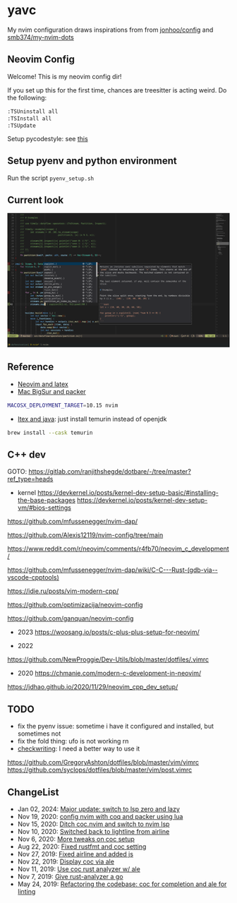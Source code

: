 # yavc

My nvim configuration draws inspirations from from [jonhoo/config](https://github.com/jonhoo/configs) and [smb374/my-nvim-dots](https://github.com/smb374/my-nvim-dots)

## Neovim Config

Welcome! This is my neovim config dir!

If you set up this for the first time, chances are treesitter is acting weird.
Do the following:
```
:TSUninstall all
:TSInstall all
:TSUpdate
```


Setup pycodestyle: see [this](https://pycodestyle.pycqa.org/en/latest/intro.html#configuration)

## Setup pyenv and python environment
Run the script `pyenv_setup.sh`

## Current look

![Current look of my neovim](imgs/nvim-look.png?raw=true "Title")

## Reference
- [Neovim and latex](https://www.ejmastnak.com/tutorials/vim-latex/intro.html)
- [Mac BigSur and packer](https://github.com/wbthomason/packer.nvim/issues/180)
```bash
MACOSX_DEPLOYMENT_TARGET=10.15 nvim
```
- [ltex and java](): just install temurin instead of openjdk
```bash
brew install --cask temurin
```

## C++ dev
GOTO: https://gitlab.com/ranjithshegde/dotbare/-/tree/master?ref_type=heads

- kernel
https://devkernel.io/posts/kernel-dev-setup-basic/#installing-the-base-packages
https://devkernel.io/posts/kernel-dev-setup-vm/#bios-settings

https://github.com/mfussenegger/nvim-dap/

https://github.com/Alexis12119/nvim-config/tree/main

https://www.reddit.com/r/neovim/comments/r4fb70/neovim_c_development/

https://github.com/mfussenegger/nvim-dap/wiki/C-C---Rust-(gdb-via--vscode-cpptools)

https://idie.ru/posts/vim-modern-cpp/

https://github.com/optimizacija/neovim-config

https://github.com/ganquan/neovim-config

- 2023
https://woosang.io/posts/c-plus-plus-setup-for-neovim/

- 2022

https://github.com/NewProggie/Dev-Utils/blob/master/dotfiles/.vimrc


- 2020
https://chmanie.com/modern-c-development-in-neovim/

https://jdhao.github.io/2020/11/29/neovim_cpp_dev_setup/

## TODO
- fix the pyenv issue: sometime i have it configured and installed, but
  sometimes not
- fix the fold thing: ufo is not working rn
- [checkwriting](https://github.com/devd/Academic-Writing-Check): I need a
  better way to use it

https://github.com/GregoryAshton/dotfiles/blob/master/vim/vimrc
https://github.com/syclops/dotfiles/blob/master/vim/post.vimrc

## ChangeList
- Jan 02, 2024: [Major update: switch to lsp zero and lazy](https://github.com/jethrosun/yavc/commit/4cfdc5e94a770d4457f2e9fefa2a6645b643f162)
- Nov 19, 2020: [config nvim with coq and packer using lua](https://github.com/jethrosun/yavc/commit/46628fb7cd72f02c50c9faaf36bf212f8b6d8c85)
- Nov 15, 2020: [Ditch coc.nvim and switch to nvim lsp](https://github.com/jethrosun/yavc/commit/837aa7a6e3dec6d40263d2308918124fd1e058f7)
- Nov 10, 2020: [Switched back to lightline from airline](https://github.com/jethrosun/yavc/commit/fa77bad8eb396ce021d313ce4d16e730ffbb5f3d)
- Nov 6, 2020: [More tweaks on coc setup](https://github.com/jethrosun/yavc/commit/a756b0e15fe4117cd96c52fa47133d0083cb7d2f)
- Aug 22, 2020: [Fixed rustfmt and coc setting](https://github.com/jethrosun/yavc/commit/3de540d3aaf52ca844027e31f5b292de72a1bf71)
- Nov 27, 2019: [Fixed airline and added js](https://github.com/jethrosun/yavc/commit/7b5dc6e642b784eea054da8b8bf7c6dff6beef33)
- Nov 22, 2019: [Display coc via ale](https://github.com/jethrosun/yavc/commit/4e84e6ebaabe788fb3bc7c910d76a6d5cb74c8b4)
- Nov 11, 2019: [Use coc rust analyzer w/ ale](https://github.com/jethrosun/yavc/commit/a7122b6a40620737252295e3ffe667006a4b3973)
- Nov 7, 2019: [Give rust-analyzer a go](https://github.com/jethrosun/yavc/commit/b47ba8dc901ba75cf23619532caf7bc3cfb36c91)
- May 24, 2019: [Refactoring the codebase: coc for completion and ale for linting](https://github.com/jethrosun/yavc/commit/463bae1f8b04b9c940c2d89181baf4b1f52e0055)
